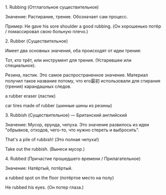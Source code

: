 1\. Rubbing (Отглагольное существительное)

Значение: Растирание, трение. Обозначает сам процесс.



Пример: He gave his sore shoulder a good rubbing. (Он хорошенько потёр / помассировал свою больную плечо.)



2\. Rubber (Существительное)

Имеет два основных значения, оба происходят от идеи трения:



Тот, кто трёт, или инструмент для трения. (Устаревшее или специальное).



Резина, ластик. Это самое распространенное значение. Материал получил такое название потому, что его最初 использовали для стирания (трения) карандашных следов.



a rubber eraser (ластик)



car tires made of rubber (шинные шины из резины)



3\. Rubbish (Существительное) — Британский английский

Значение: Мусор, ерунда, чепуха. Это значение развилось из идеи "обрывков, отходов, чего-то, что нужно стереть и выбросить".



That's a pile of rubbish! (Это полная чепуха!)



Take out the rubbish. (Вынеси мусор.)



4\. Rubbed (Причастие прошедшего времени / Прилагательное)

Значение: Натёртый, потёртый.



a rubbed spot on the floor (потёртое место на полу)



He rubbed his eyes. (Он потер глаза.)

